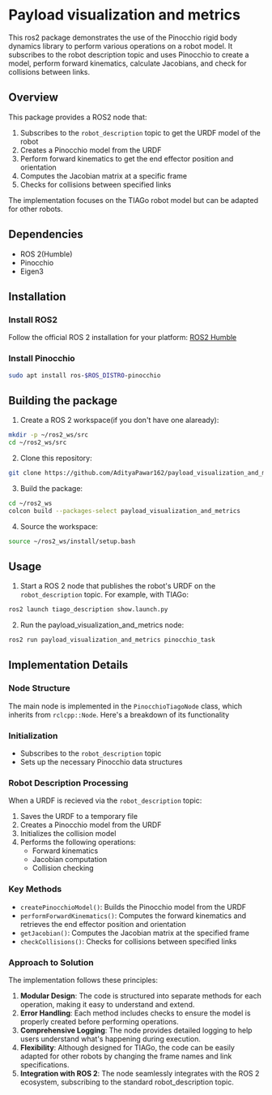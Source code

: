 # Payload visualization and metrics
This ros2 package demonstrates the use of the Pinocchio rigid body dynamics library to perform various operations on a robot model. It subscribes to the robot description topic and uses Pinocchio to create a model, perform forward kinematics, calculate Jacobians, and check for collisions between links.

## Overview
This package provides a ROS2 node that:
1. Subscribes to the `robot_description` topic to get the URDF model of the robot
2. Creates a Pinocchio model from the URDF
3. Perform forward kinematics to get the end effector position and orientation
4. Computes the Jacobian matrix at a specific frame
5. Checks for collisions between specified links

The implementation focuses on the TIAGo robot model but can be adapted for other robots.

## Dependencies
* ROS 2(Humble)
* Pinocchio
* Eigen3

## Installation

### Install ROS2
Follow the official ROS 2 installation for your platform:
[ROS2 Humble](https://docs.ros.org/en/humble/Installation/Ubuntu-Install-Debians.html)

### Install Pinocchio

```sh
sudo apt install ros-$ROS_DISTRO-pinocchio
```

## Building the package
1. Create a ROS 2 workspace(if you don't have one alaready):
```sh
mkdir -p ~/ros2_ws/src
cd ~/ros2_ws/src
```

2. Clone this repository:

```sh
git clone https://github.com/AdityaPawar162/payload_visualization_and_metrics.git
```

3. Build the package:

```sh
cd ~/ros2_ws
colcon build --packages-select payload_visualization_and_metrics
```

4. Source the workspace:

```sh
source ~/ros2_ws/install/setup.bash
```

## Usage

1. Start a ROS 2 node that publishes the robot's URDF on the `robot_description` topic. For example, with TIAGo:

```sh
ros2 launch tiago_description show.launch.py
```

2. Run the payload_visualization_and_metrics node:

```sh
ros2 run payload_visualization_and_metrics pinocchio_task
```

## Implementation Details

### Node Structure
The main node is implemented in the `PinocchioTiagoNode` class, which inherits from `rclcpp::Node`. Here's a breakdown of its functionality

### Initialization
* Subscribes to the `robot_description` topic
* Sets up the necessary Pinocchio data structures

### Robot Description Processing
When a URDF is recieved via the `robot_description` topic:
1. Saves the URDF to a temporary file
2. Creates a Pinocchio model from the URDF
3. Initializes the collision model
4. Performs the following operations:
   - Forward kinematics
   - Jacobian computation
   - Collision checking

### Key Methods

* `createPinocchioModel()`: Builds the Pinocchio model from the URDF
* `performForwardKinematics()`: Computes the forward kinematics and retrieves the end effector position and orientation
* `getJacobian()`: Computes the Jacobian matrix at the specified frame
* `checkCollisions()`: Checks for collisions between specified links

### Approach to Solution
The implementation follows these principles:

1. **Modular Design**: The code is structured into separate methods for each operation, making it easy to understand and extend.
2. **Error Handling**: Each method includes checks to ensure the model is properly created before performing operations.
3. **Comprehensive Logging**: The node provides detailed logging to help users understand what's happening during execution.
4. **Flexibility**: Although designed for TIAGo, the code can be easily adapted for other robots by changing the frame names and link specifications.
5. **Integration with ROS 2**: The node seamlessly integrates with the ROS 2 ecosystem, subscribing to the standard robot_description topic.
